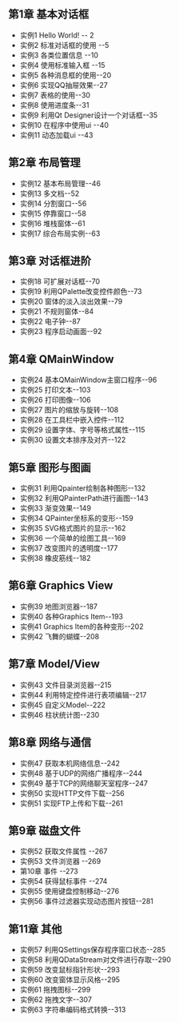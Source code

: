 
##  第1章 基本对话框
* 实例1 Hello World!  -- 2
* 实例2 标准对话框的使用 --5
* 实例3 各类位置信息    --10
* 实例4 使用标准输入框  --15
* 实例5 各种消息框的使用--20
* 实例6 实现QQ抽屉效果--27
* 实例7 表格的使用--30
* 实例8 使用进度条--31
* 实例9 利用Qt Designer设计一个对话框--35
* 实例10 在程序中使用ui --40
* 实例11 动态加载ui --43

##  第2章 布局管理
* 实例12 基本布局管理--46
* 实例13 多文档--52
* 实例14 分割窗口--56
* 实例15 停靠窗口--58
* 实例16 堆栈窗体--61
* 实例17 综合布局实例--63

## 第3章 对话框进阶
* 实例18 可扩展对话框--70
* 实例19 利用QPalette改变控件颜色--73
* 实例20 窗体的淡入淡出效果--79
* 实例21 不规则窗体--84
* 实例22 电子钟--87
* 实例23 程序启动画面--92

## 第4章 QMainWindow
* 实例24 基本QMainWindow主窗口程序--96
* 实例25 打印文本--103
* 实例26 打印图像--106
* 实例27 图片的缩放与旋转--108
* 实例28 在工具栏中嵌入控件--112
* 实例29 设置字体、字号等格式属性--115
* 实例30 设置文本排序及对齐--122

## 第5章 图形与图画
* 实例31 利用Qpainter绘制各种图形--132
* 实例32 利用QPainterPath进行画图--143
* 实例33 渐变效果--149
* 实例34 QPainter坐标系的变形--159
* 实例35 SVG格式图片的显示--162
* 实例36 一个简单的绘图工具--169
* 实例37 改变图片的透明度--177
* 实例38 橡皮筋线--182

## 第6章 Graphics View
* 实例39 地图浏览器--187
* 实例40 各种Graphics Item--193
* 实例41 Graphics Item的各种变形--202
* 实例42 飞舞的蝴蝶--208

## 第7章 Model/View
* 实例43 文件目录浏览器--215
* 实例44 利用特定控件进行表项编辑--217
* 实例45 自定义Model--222
* 实例46 柱状统计图--230

## 第8章 网络与通信
* 实例47 获取本机网络信息--242
* 实例48 基于UDP的网络广播程序--244
* 实例49 基于TCP的网络聊天室程序--247
* 实例50 实现HTTP文件下载--256
* 实例51 实现FTP上传和下载--261

## 第9章 磁盘文件
* 实例52 获取文件属性    --267
* 实例53 文件浏览器      --269
* 第10章 事件            --273
* 实例54 获得鼠标事件    --274
* 实例55 使用键盘控制移动--276
* 实例56 事件过滤器实现动态图片按钮--281

## 第11章 其他
* 实例57 利用QSettings保存程序窗口状态--285
* 实例58 利用QDataStream对文件进行存取--290
* 实例59 改变鼠标指针形状--293
* 实例60 改变窗体显示风格--295
* 实例61 拖拽图标--299
* 实例62 拖拽文字--307
* 实例63 字符串编码格式转换--313
